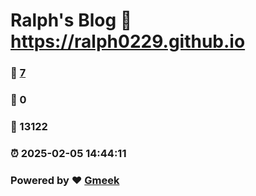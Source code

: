 # Ralph's Blog :link: https://ralph0229.github.io 
### :page_facing_up: [7](https://ralph0229.github.io/tag.html) 
### :speech_balloon: 0 
### :hibiscus: 13122 
### :alarm_clock: 2025-02-05 14:44:11 
### Powered by :heart: [Gmeek](https://github.com/Meekdai/Gmeek)
